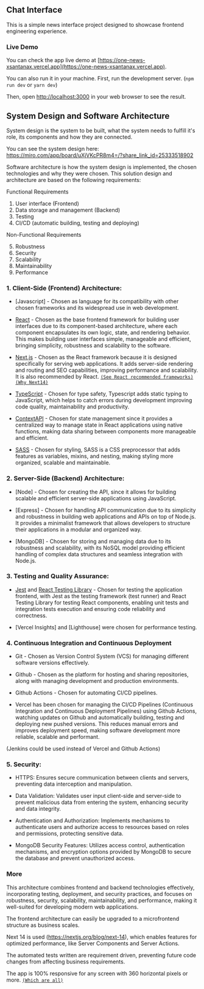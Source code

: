 ## Chat Interface

This is a simple news interface project designed to showcase frontend engineering experience.

### Live Demo

You can check the app live demo at [https://one-news-xsantanax.vercel.app](https://one-news-xsantanax.vercel.app).

You can also run it in your machine. First, run the development server. (`npm run dev` or `yarn dev`)

Then, open [http://localhost:3000](http://localhost:3000) in your web browser to see the result.

## System Design and Software Architecture

System design is the system to be built, what the system needs to fulfill it's role, its components and how they are connected.

You can see the system design here: https://miro.com/app/board/uXjVKcPR8m4=/?share_link_id=25333518902

Software architecture is how the system design is implemented, the chosen technologies and why they were chosen. This solution design and architecture are based on the following requirements:

Functional Requirements

1. User interface (Frontend)
2. Data storage and management (Backend)
3. Testing
4. CI/CD (automatic building, testing and deploying)

Non-Functional Requirements

5. Robustness
6. Security
7. Scalability
8. Maintainability
9. Performance

### 1. Client-Side (Frontend) Architecture:

<!--
- [Jest](https://jestjs.io/) and [React Testing Library](https://testing-library.com/docs/react-testing-library/intro/) - Chosen for testing the application, with Jest as the testing framework (test runner) and React Testing Library for testing React components.
-->

- [Javascript] - Chosen as language for its compatibility with other chosen frameworks and its widespread use in web development.

- [React](https://react.dev/) - Chosen as the base frontend framework for building user interfaces due to its component-based architecture, where each component encapsulates its own logic, state, and rendering behavior. This makes building user interfaces simple, manageable and efficient, bringing simplicity, robustness and scalability to the software.

- [Next.js](https://nextjs.org/docs) - Chosen as the React framework because it is designed specifically for serving web applications. It adds server-side rendering and routing and SEO capabilities, improving performance and scalability. It is also recommended by React.
  [`(See React recommended frameworks)`](https://react.dev/learn/start-a-new-react-project)
  [`(Why Next14)`](https://nextjs.org/blog/next-14)

- [TypeScript](https://www.typescriptlang.org/) - Chosen for type safety, Typescript adds static typing to JavaScript, which helps to catch errors during development improving code quality, maintainability and productivity.

- [ContextAPI](https://react.dev/reference/react/createContext) - Chosen for state management since it provides a centralized way to manage state in React applications using native functions, making data sharing between components more manageable and efficient.

- [SASS](https://sass-lang.com) - Chosen for styling, SASS is a CSS preprocessor that adds features as variables, mixins, and nesting, making styling more organized, scalable and maintainable.

### 2. Server-Side (Backend) Architecture:

- [Node] - Chosen for creating the API, since it allows for building scalable and efficient server-side applications using JavaScript.

- [Express] - Chosen for handling API communication due to its simplicity and robustness in building web applications and APIs on top of Node.js. It provides a minimalist framework that allows developers to structure their applications in a modular and organized way.

- [MongoDB] - Chosen for storing and managing data due to its robustness and scalability, with its NoSQL model providing efficient handling of complex data structures and seamless integration with Node.js.

### 3. Testing and Quality Assurance:

- [Jest](https://jestjs.io/) and [React Testing Library](https://testing-library.com/docs/react-testing-library/intro/) - Chosen for testing the application frontend, with Jest as the testing framework (test runner) and React Testing Library for testing React components, enabling unit tests and integration tests execution and ensuring code reliability and correctness.

- [Vercel Insights] and [Lighthouse] were chosen for performance testing.

<!-- - API Testing: Additional frameworks or tools can be used to test backend API endpoints and functionality, ensuring robustness and stability. -->

### 4. Continuous Integration and Continuous Deployment

- Git - Chosen as Version Control System (VCS) for managing different software versions effectively.

- Github - Chosen as the platform for hosting and sharing repositories, along with managing development and production environments.

- Github Actions - Chosen for automating CI/CD pipelines.

- Vercel has been chosen for managing the CI/CD Pipelines (Continuous Integration and Continuous Deployment Pipelines) using Github Actions, watching updates on Github and automatically building, testing and deploying new pushed versions. This reduces manual errors and improves deployment speed, making software development more reliable, scalable and performant.

(Jenkins could be used instead of Vercel and Github Actions)

<!-- - Docker and Kubernetes: Containerization using Docker and orchestration with Kubernetes facilitate deployment and scalability of containerized applications, improving efficiency and management. -->

### 5. Security:

- HTTPS: Ensures secure communication between clients and servers, preventing data interception and manipulation.

- Data Validation: Validates user input client-side and server-side to prevent malicious data from entering the system, enhancing security and data integrity.

- Authentication and Authorization: Implements mechanisms to authenticate users and authorize access to resources based on roles and permissions, protecting sensitive data.

- MongoDB Security Features: Utilizes access control, authentication mechanisms, and encryption options provided by MongoDB to secure the database and prevent unauthorized access.

### More

This architecture combines frontend and backend technologies effectively, incorporating testing, deployment, and security practices, and focuses on robustness, security, scalability, maintainability, and performance, making it well-suited for developing modern web applications.

The frontend architecture can easily be upgraded to a microfrontend structure as business scales.

Next 14 is used (https://nextjs.org/blog/next-14), which enables features for optimized performance, like Server Components and Server Actions.

The automated tests written are requirement driven, preventing future code changes from affecting business requirements.

The app is 100% responsive for any screen with 360 horizontal pixels or more. [`(Which are all)`](https://gs.statcounter.com/screen-resolution-stats/mobile/worldwide)
